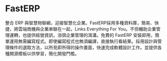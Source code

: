 # FastERP
整合 ERP 與智慧物聯網，迎接智慧化企業。FastERP採用多種資料庫，簡易、快捷，將雲端商機與企業串聯在一起，Links Everything For You。不但輔助企業管理運轉，也提供經營資訊，消弭企業管理的鴻溝。免費的 FastERP 安裝即用，簡單運用無需編寫程式。即使編寫程式也無須編譯，直接執行看結果。採用設計與管理條件的選取方法，以所見即所得的操作畫面，快速完成軟體設計工作。並提供各種開源模板以供學習，簡化開發門檻。
